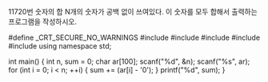 11720번 숫자의 합
N개의 숫자가 공백 없이 쓰여있다. 이 숫자를 모두 합해서 출력하는 프로그램을 작성하시오.



#define _CRT_SECURE_NO_WARNINGS
#include<numeric>
#include<cstdio>
#include<iostream>
#include<cstring>
#include<vector>
using namespace std;

int main() {
	int n, sum = 0;
	char ar[100];
	scanf("%d", &n);
	scanf("%s", ar);
	for (int i = 0; i < n; ++i) {
		sum += (ar[i] - '0');
	}
	printf("%d", sum);
}
